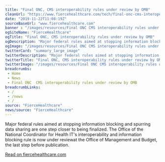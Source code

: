 ```yaml
--- 
title: "Final ONC, CMS interoperability rules under review by OMB"
cleanUrl: "https://www.fiercehealthcare.com/tech/final-onc-cms-interoperability-rules-submitted-to-office-management-and-budget-for-review"
date: "2019-11-22T11:08:19Z"
sourceBaseUrl: "www.fiercehealthcare.com"
banner : "/images/resources/Final ONC CMS interoperability rules under review by OMB.jpg"
ogSiteName: "FierceHealthcare"
ogTitle: "Final ONC, CMS interoperability rules under review by OMB"
ogDescription: "Major federal rules aimed at stopping information blocking and spurring data sharing are one step closer to being finalized. The Office of the National Coordinator for Health IT's interoperability and information blocking rule is now under reviewat the Office of Management and Budget, the last step before publication."
ogImage: "/images/resources/Final ONC CMS interoperability rules under review by OMB.jpg"
twitterCard: "summary_large_image"
twitterDescription: "Major federal rules aimed at stopping information blocking and spurring data sharing are one step closer to being finalized. The Office of the National Coordinator for Health IT's interoperability and information blocking rule is now under reviewat the Office of Management and Budget, the last step before publication."
twitterTitle: "Final ONC, CMS interoperability rules under review by OMB"
twitterImage: "/images/resources/Final ONC CMS interoperability rules under review by OMB.jpg"
breadcrumbs:
 - Home
 - News
 - Final ONC  CMS interoperability rules under review by OMB
breadcrumbLinks:
 - / 
 - /news
 - / 
source: "FierceHealthcare"
news/source: "FierceHealthcare"
---
```

Major federal rules aimed at stopping information blocking and spurring data sharing are one step closer to being finalized. The Office of the National Coordinator for Health IT's interoperability and information blocking rule is now under reviewat the Office of Management and Budget, the last step before publication.  
  
[Read on fiercehealthcare.com](https://www.fiercehealthcare.com/tech/final-onc-cms-interoperability-rules-submitted-to-office-management-and-budget-for-review)
